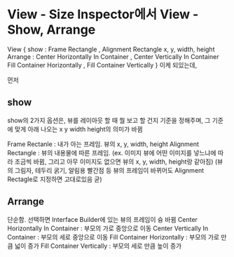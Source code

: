 # View - Size Inspector에서 View - Show, Arrange
View {
    show : Frame Rectangle , Alignment Rectangle
    x, y, width, height
    Arrange : Center Horizontally In Container , Center Vertically In Container
                    Fill Container Horizontally , Fill Container Vertically
}
이케 되있는데,

먼저 
## show
show의 2가지 옵션은, 뷰를 레이아웃 할 때 뭘 보고 할 건지 기준을 정해주며,
그 기준에 맞게 아래 나오는 x y width height의 의미가 바뀜

Frame Rectanle : 내가 아는 프레임. 뷰의 x, y, width, height
Alignment Rectangle : 뷰의 내용물에 따른 프레임. 
(ex. 이미지 뷰에 어떤 이미지를 넣느냐에 따라 조금씩 바뀜, 그리고 아무 이미지도 없으면 뷰의 x, y, width, height랑 같아짐)
(뷰의 그림자, 테두리 굵기, 알림용 빨간점 등 뷰의 프레임이 바뀌어도 Alignment Rectagle로 지정하면 고대로있음 굳)

## Arrange
단순함. 선택하면 Interface Builder에 있는 뷰의 프레임이 슝 바뀜
Center Horizontally In Container : 부모의 가로 중앙으로 이동
Center Vertically In Container : 부모의 세로 중앙으로 이동
Fill Container Horizontally : 부모의 가로 만큼 넓이 증가
Fill Container Vertically : 부모의 세로 만큼 높이 증가
